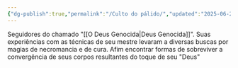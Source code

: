 ```yaml
---
{"dg-publish":true,"permalink":"/Culto do pálido/","updated":"2025-06-22T08:12:28.218-03:00"}
---
```


Seguidores do chamado "[[O Deus Genocida\|Deus Genocida]]". Suas experiências com as técnicas de seu mestre levaram a diversas buscas por magias de necromancia e de cura. Afim encontrar formas de sobreviver a convergência de seus corpos resultantes do toque de seu "Deus"